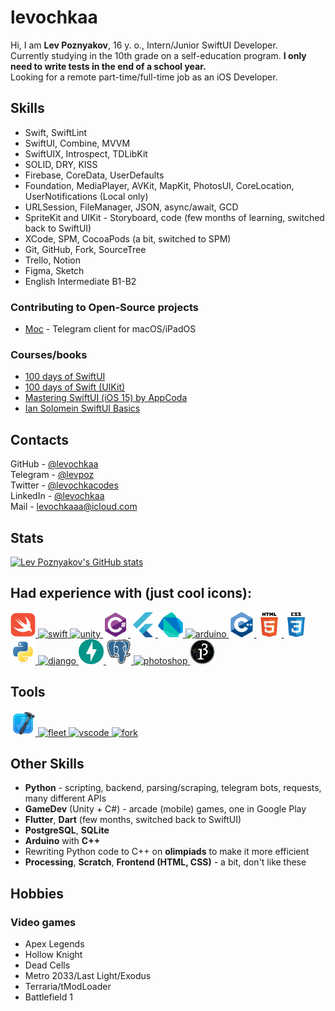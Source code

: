 # levochkaa
Hi, I am **Lev Poznyakov**, 16 y. o., Intern/Junior SwiftUI Developer.\
Currently studying in the 10th grade on a self-education program. **I only need to write tests in the end of a school year.**\
Looking for a remote part-time/full-time job as an iOS Developer.

## Skills
- Swift, SwiftLint
- SwiftUI, Combine, MVVM
- SwiftUIX, Introspect, TDLibKit
- SOLID, DRY, KISS
- Firebase, CoreData, UserDefaults
- Foundation, MediaPlayer, AVKit, MapKit, PhotosUI, CoreLocation, UserNotifications (Local only)
- URLSession, FileManager, JSON, async/await, GCD
- SpriteKit and UIKit - Storyboard, code
(few months of learning, switched back to SwiftUI)
- XCode, SPM, CocoaPods (a bit, switched to SPM)
- Git, GitHub, Fork, SourceTree
- Trello, Notion
- Figma, Sketch
- English Intermediate B1-B2

### Contributing to Open-Source projects
- [Moc](https://github.com/mock-foundation/moc) - Telegram client for macOS/iPadOS

### Courses/books
- [100 days of SwiftUI](https://www.hackingwithswift.com/100/swiftui)
- [100 days of Swift (UIKit)](https://www.hackingwithswift.com/100)
- [Mastering SwiftUI (iOS 15) by AppCoda](https://www.appcoda.com/swiftui/)
- [Ian Solomein SwiftUI Basics](https://www.youtube.com/playlist?list=PLUb9K99oQb2t7TIFVQbht6KxWvJApvRu4)

## Contacts
GitHub - [@levochkaa](https://github.com/levochkaa/)\
Telegram - [@levpoz](https://levpoz.t.me/)\
Twitter - [@levochkacodes](https://twitter.com/levochkacodes/)\
LinkedIn - [@levochkaa](https://www.linkedin.com/in/levochkaa/)\
Mail - [levochkaaa@icloud.com](mailto:\levochkaaa@icloud.com)

## Stats
[![Lev Poznyakov's GitHub stats](https://github-readme-stats.vercel.app/api?username=levochkaa&show_icons=true)](https://github.com/anuraghazra/github-readme-stats)

## Had experience with (just cool icons):
<p align="left"> 
  <a href="https://developer.apple.com/swift/" target="_blank"> 
    <img src="https://raw.githubusercontent.com/devicons/devicon/master/icons/swift/swift-original.svg" alt="swift" width="40" height="40"/> 
  </a>
  <a href="https://developer.apple.com/xcode/swiftui/" target="_blank"> 
    <img src="https://developer.apple.com/assets/elements/icons/swiftui/swiftui-96x96_2x.png" alt="swift" width="40" height="40"/> 
  </a>
  <a href="https://unity.com/" target="_blank" rel="noreferrer"> 
    <img src="https://www.vectorlogo.zone/logos/unity3d/unity3d-icon.svg" alt="unity" width="40" height="40"/> 
  </a>
  <a href="https://www.w3schools.com/cs/" target="_blank"> 
    <img src="https://raw.githubusercontent.com/devicons/devicon/master/icons/csharp/csharp-original.svg" alt="c#" width="40" height="40"/> 
  </a> 
  <a href="https://flutter.dev" target="_blank" rel="noreferrer"> 
    <img src="https://github.com/devicons/devicon/blob/master/icons/flutter/flutter-original.svg" alt="flutter" width="40" height="40"/> 
  </a>
  <a href="https://dart.dev" target="_blank" rel="noreferrer"> 
    <img src="https://github.com/devicons/devicon/blob/master/icons/dart/dart-original.svg" alt="dart" width="40" height="40"/> 
  </a>
  <a href="https://www.arduino.cc/" target="_blank" rel="noreferrer"> 
    <img src="https://cdn.worldvectorlogo.com/logos/arduino-1.svg" alt="arduino" width="40" height="40"/> 
  </a>
  <a href="https://www.w3schools.com/cpp/" target="_blank" rel="noreferrer"> 
    <img src="https://raw.githubusercontent.com/devicons/devicon/master/icons/cplusplus/cplusplus-original.svg" alt="c++" width="40" height="40"/> 
  </a>
  <a href="https://www.w3.org/html/" target="_blank" rel="noreferrer"> 
    <img src="https://raw.githubusercontent.com/devicons/devicon/master/icons/html5/html5-original-wordmark.svg" alt="html5" width="40" height="40"/> 
  </a>
  <a href="https://www.w3schools.com/css/" target="_blank" rel="noreferrer"> 
    <img src="https://raw.githubusercontent.com/devicons/devicon/master/icons/css3/css3-original-wordmark.svg" alt="css3" width="40" height="40"/> 
  </a>
  <a href="https://www.python.org" target="_blank" rel="noreferrer"> 
    <img src="https://raw.githubusercontent.com/devicons/devicon/master/icons/python/python-original.svg" alt="python" width="40" height="40"/> 
  </a>
  <a href="https://www.djangoproject.com/" target="_blank" rel="noreferrer"> 
    <img src="https://cdn.worldvectorlogo.com/logos/django.svg" alt="django" width="40" height="40"/> 
  </a>
  <a href="https://fastapi.tiangolo.com" target="_blank" rel="noreferrer"> 
    <img src="https://github.com/devicons/devicon/blob/master/icons/fastapi/fastapi-original.svg" alt="fastapi" width="40" height="40"/> 
  </a>
  <a href="https://www.postgresql.org" target="_blank" rel="noreferrer"> 
    <img src="https://github.com/devicons/devicon/blob/master/icons/postgresql/postgresql-original.svg" alt="postgresql" width="40" height="40"/> 
  </a>
  <a href="https://www.photoshop.com/en" target="_blank" rel="noreferrer"> 
    <img src="https://jetsetcom.net/images/stories/Photoshop-CC-2020-icon-600px.png" alt="photoshop" width="40" height="40"/> 
  </a>
  <a href="https://processing.org" target="_blank" rel="noreferrer"> 
    <img src="https://github.com/devicons/devicon/blob/master/icons/processing/processing-original.svg" alt="processing" width="40" height="40"/> 
  </a>
</p>

## Tools
<p align="left">
  <a href="https://developer.apple.com/xcode/" target="_blank" rel="noreferrer"> 
    <img src="https://github.com/devicons/devicon/blob/master/icons/xcode/xcode-original.svg" alt="xcode" width="40" height="40"/> 
  </a>
  <a href="https://www.jetbrains.com/fleet/" target="_blank" rel="noreferrer"> 
    <img src="https://www.jetbrains.com/_assets/www/fleet/inc/overview-content/img/fleet-logo.65f4a04c59fc3ba93bb5e181050891c5.png" alt="fleet" width="40" height="40"/> 
  </a>
  <a href="https://code.visualstudio.com" target="_blank" rel="noreferrer"> 
    <img src="https://upload.wikimedia.org/wikipedia/commons/thumb/9/9a/Visual_Studio_Code_1.35_icon.svg/2048px-Visual_Studio_Code_1.35_icon.svg.png" alt="vscode" width="40" height="40"/> 
  </a>
  <a href="https://git-fork.com" target="_blank" rel="noreferrer"> 
    <img src="https://git-fork.com/images/logo.png" alt="fork" width="40" height="40"/> 
  </a>
</p>

## Other Skills
- **Python** - scripting, backend, parsing/scraping, telegram bots, requests, many different APIs
- **GameDev** (Unity + C#) - arcade (mobile) games, one in Google Play
- **Flutter**, **Dart** (few months, switched back to SwiftUI)
- **PostgreSQL**, **SQLite**
- **Arduino** with **C++**
- Rewriting Python code to C++ on **olimpiads** to make it more efficient
- **Processing**, **Scratch**, **Frontend (HTML, CSS)** - a bit, don't like these

## Hobbies
### Video games
- Apex Legends
- Hollow Knight
- Dead Cells
- Metro 2033/Last Light/Exodus
- Terraria/tModLoader
- Battlefield 1
